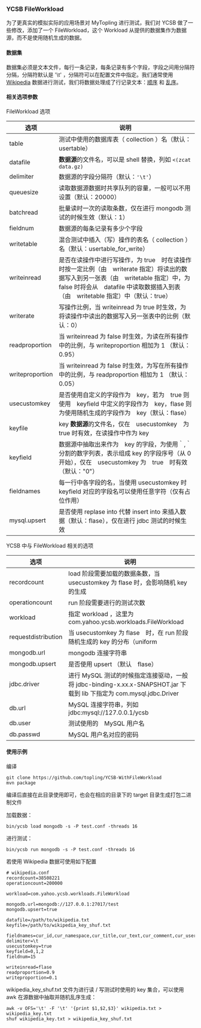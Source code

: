 ### YCSB FileWorkload

为了更真实的模拟实际的应用场景对 MyTopling 进行测试，我们对 YCSB 做了一些修改，添加了一个 FileWorkload，这个 Workload 从提供的数据集作为数据源，而不是使用随机生成的数据。

#### 数据集
数据集必须是文本文件，每行一条记录，每条记录有多个字段，字段之间用分隔符分隔，分隔符默认是 '\t' ，分隔符可以在配置文件中指定。我们通常使用 [Wikipedia](https://dumps.wikimedia.org/backup-index.html) 数据进行测试，我们将数据处理成了行记录文本：[顺序](https://topling-tools.oss-cn-qingdao.aliyuncs.com/wikipedia-flat-seq.zst) 和 [乱序](https://topling-tools.oss-cn-qingdao.aliyuncs.com/wikipedia-flat-rand.zst)。

#### 相关选项参数

FileWorkload 选项

| 选项 | 说明 |
| ----- | ----- |
| table | 测试中使用的数据库表（ collection ）名（默认：usertable） |
| datafile | **数据源**的文件名，可以是 shell 替换，列如 `<(zcat data.gz)` |
| delimiter | 数据源的字段分隔符（默认：`'\t'`） |
| queuesize | 读取数据源数据时共享队列的容量，一般可以不用设置（默认：20000） |
| batchread | 批量读时一次的读取条数，仅在进行 mongodb 测试的时候生效（默认：1） |
| fieldnum　| 数据源的每条记录有多少个字段　|
| writetable | 混合测试中插入（写）操作的表名（ collection ）名（默认：usertable_for_write） |
| writeinread | 是否在读操作中进行写操作，为 true　时在读操作时按一定比例（由　writerate 指定）将读出的数据写入到另一张表（由　writetable 指定）中，为 false 时将会从　datafile 中读取数据插入到表（由　writetable 指定）中（默认：true） |
| writerate | 写操作比例，当 writeinread 为 true 时生效，为将读操作中读出的数据写入另一张表中的比例（默认：0） |
| readproportion | 当 writeinread 为 false 时生效，为读在所有操作中的比例，与 writeproportion 相加为 1 （默认：0.95）|
| writeproportion | 当 writeinread 为 false 时生效，为写在所有操作中的比例，与 readproportion 相加为 1 （默认：0.05）|
| usecustomkey | 是否使用自定义的字段作为　key，若为　true 则使用　keyfield 中定义的字段作为　key，flase 则为使用随机生成的字段作为　key（默认：flase） |
| keyfile | key **数据源**的文件名，仅在　usecustomkey　为 true 时有效，在读操作中作为 key |
| keyfield | 数据源中抽取出来作为　key 的字段，为使用｀,｀分割的数字列表，表示组成 key 的字段序号（从 0　开始），仅在　usecustomkey 为　true　时有效（默认："0"） |
| fieldnames | 每一行中各字段的名，当使用 usecustomkey 时 keyfield 对应的字段名可以使用任意字符（仅有占位作用） |
| mysql.upsert | 是否使用 replase into 代替 insert into 来插入数据（默认：flase），仅在进行 jdbc 测试的时候生效 |


YCSB 中与 FileWorkload 相关的选项

| 选项 | 说明 |
| ----- | ----- |
| recordcount | load 阶段需要加载的数据条数，当 usecustomkey 为 flase 时，会影响随机 key 的生成 |
| operationcount | run 阶段需要进行的测试次数 |
| workload | 指定 workload ，这里为 com.yahoo.ycsb.workloads.FileWorkload |
| requestdistribution | 当 usecustomkey 为 flase　时，在 run 阶段随机生成的 key 的分布（uniform | zipfian）（默认：uniform ） |
| mongodb.url | mongodb 连接字符串 |
| mongodb.upsert | 是否使用 upsert （默认　flase）|
| jdbc.driver | 进行 MySQL 测试的时候指定连接驱动，一般将 jdbc-binding-x.xx.x-SNAPSHOT.jar 下载到 lib 下指定为 com.mysql.jdbc.Driver |
| db.url | MySQL 连接字符串，列如 jdbc:mysql://127.0.0.1/ycsb |
| db.user | 测试使用的　MySQL 用户名 |
| db.passwd | MySQL 用户名对应的密码 |


#### 使用示例

编译
```
git clone https://github.com/topling/YCSB-WithFileWorkload
mvn package
```

编译后直接在此目录使用即可，也会在相应的目录下的 target 目录生成打包二进制文件

加载数据：
```
bin/ycsb load mongodb -s -P test.conf -threads 16
```

进行测试：
```
bin/ycsb run mongodb -s -P test.conf -threads 16
```

若使用 Wikipedia 数据可使用如下配置

```
# wikipedia.conf
recordcount=38508221
operationcount=200000
 
workload=com.yahoo.ycsb.workloads.FileWorkload 
 
mongodb.url=mongodb://127.0.0.1:27017/test
mongodb.upsert=true
 
datafile=/path/to/wikipedia.txt
keyfile=/path/to/wikipedia_key_shuf.txt
 
fieldnames=cur_id,cur_namespace,cur_title,cur_text,cur_comment,cur_user,cur_user_text,cur_timestamp,cur_restrictions,cur_counter,cur_is_redirect,cur_minor_edit,cur_random,cur_touched,inverse_timestamp
delimiter=\t
usecustomkey=true
keyfield=0,1,2
fieldnum=15
 
writeinread=flase
readproportion=0.9
writeproportion=0.1
```

wikipedia_key_shuf.txt 文件为进行读 / 写测试时使用的 key 集合，可以使用 awk 在源数据中抽取并随机乱序生成：
```
awk -v OFS='\t' -F '\t' '{print $1,$2,$3}' wikipedia.txt > wikipedia_key.txt
shuf wikipedia_key.txt > wikipedia_key_shuf.txt
```
